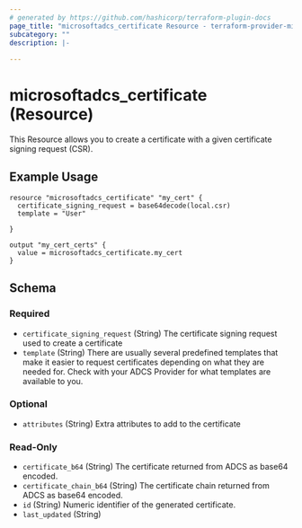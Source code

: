 ```yaml
---
# generated by https://github.com/hashicorp/terraform-plugin-docs
page_title: "microsoftadcs_certificate Resource - terraform-provider-microsoftadcs"
subcategory: ""
description: |-
  
---
```


# microsoftadcs_certificate (Resource)

This Resource allows you to create a certificate with a given certificate signing request (CSR).

## Example Usage

```hcl
resource "microsoftadcs_certificate" "my_cert" {
  certificate_signing_request = base64decode(local.csr)
  template = "User"

}

output "my_cert_certs" {
  value = microsoftadcs_certificate.my_cert
}
```

<!-- schema generated by tfplugindocs -->
## Schema

### Required

- `certificate_signing_request` (String) The certificate signing request used to create a certificate
- `template` (String) There are usually several predefined templates that make it easier to request certificates depending on what they are needed for. Check with your ADCS Provider for what templates are available to you.

### Optional

- `attributes` (String) Extra attributes to add to the certificate

### Read-Only

- `certificate_b64` (String) The certificate returned from ADCS as base64 encoded.
- `certificate_chain_b64` (String) The certificate chain returned from ADCS as base64 encoded.
- `id` (String) Numeric identifier of the generated certificate.
- `last_updated` (String)
